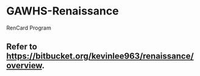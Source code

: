 GAWHS-Renaissance
=================

RenCard Program

Refer to https://bitbucket.org/kevinlee963/renaissance/overview.
-----
